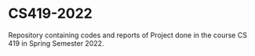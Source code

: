 # CS419-2022
Repository containing codes and reports of Project done in the course CS 419 in Spring Semester 2022.
